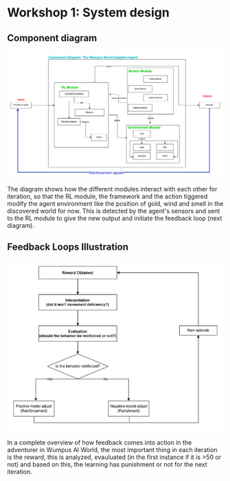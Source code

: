 # Workshop 1: System design
## Component diagram
![component diagram](component-diagram.png)

The diagram shows how the different modules interact with each other for iteration, so that the RL module, the framework and the action tiggered modify the agent environment like the position of gold, wind and smell in the discovered world for now. This is detected by the agent's sensors and sent to the RL module to give the new output and initiate the feedback loop (next diagram).
## Feedback Loops Illustration
![component diagram](feedback-loops.png)

In a complete overview of how feedback comes into action in the adventurer in Wumpus AI World, the most important thing in each iteration is the reward, this is analyzed, evauluated (in the first instance if it is >50 or not) and based on this, the learning has punishment or not for the next iteration.
